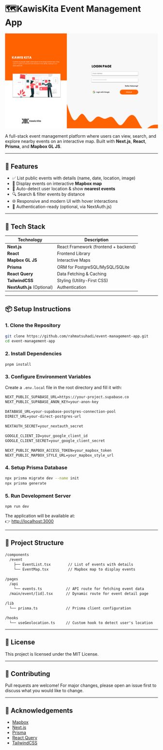 
# 🗺️KawisKita Event Management App

![Map Preview](public/images/dashboard-illustration.png)

A full-stack event management platform where users can view, search, and explore nearby events on an interactive map. Built with **Next.js**, **React**, **Prisma**, and **Mapbox GL JS**.

---

## 🚀 Features

- ✅ List public events with details (name, date, location, image)
- 📍 Display events on interactive **Mapbox map**
- 📡 Auto-detect user location & show **nearest events**
- 🔍 Search & filter events by distance
- 🌐 Responsive and modern UI with hover interactions
- 🔐 Authentication-ready (optional, via NextAuth.js)

---

## 🧱 Tech Stack

| Technology         | Description                         |
|-------------------|-------------------------------------|
| **Next.js**        | React Framework (frontend + backend)|
| **React**          | Frontend Library                    |
| **Mapbox GL JS**   | Interactive Maps                    |
| **Prisma**         | ORM for PostgreSQL/MySQL/SQLite     |
| **React Query**    | Data Fetching & Caching             |
| **TailwindCSS**    | Styling (Utility-First CSS)         |
| **NextAuth.js** (Optional) | Authentication             |

---

## 📦 Setup Instructions

### 1. Clone the Repository

```bash
git clone https://github.com/rahmatsuhadi/event-management-app.git
cd event-management-app
```

### 2. Install Dependencies

```bash
pnpm install
```

### 3. Configure Environment Variables

Create a `.env.local` file in the root directory and fill it with:

```env
NEXT_PUBLIC_SUPABASE_URL=https://your-project.supabase.co
NEXT_PUBLIC_SUPABASE_ANON_KEY=your-anon-key

DATABASE_URL=your-supabase-postgres-connection-pool
DIRECT_URL=your-direct-postgres-url

NEXTAUTH_SECRET=your_nextauth_secret

GOOGLE_CLIENT_ID=your_google_client_id
GOOGLE_CLIENT_SECRET=your_google_client_secret

NEXT_PUBLIC_MAPBOX_ACCESS_TOKEN=your_mapbox_token
NEXT_PUBLIC_MAPBOX_STYLE_URL=your_mapbox_style_url
```

### 4. Setup Prisma Database

```bash
npx prisma migrate dev --name init
npx prisma generate
```

### 5. Run Development Server

```bash
npm run dev
```

The application will be available at:  
👉 [http://localhost:3000](http://localhost:3000)

---

## 📁 Project Structure

```
/components
  /event
    ├── EventList.tsx        // List of events with details
    └── EventMap.tsx         // Mapbox map to display events

/pages
  /api
    └── events.ts           // API route for fetching event data
  /main/event/[id].tsx      // Dynamic route for event detail page

/lib
  └── prisma.ts             // Prisma client configuration

/hooks
  └── useGeolocation.ts     // Custom hook to detect user's location
```

---

## 📝 License

This project is licensed under the MIT License.

---

## 🤝 Contributing

Pull requests are welcome! For major changes, please open an issue first to discuss what you would like to change.

---

## 🙏 Acknowledgements

- [Mapbox](https://www.mapbox.com/)
- [Next.js](https://nextjs.org/)
- [Prisma](https://www.prisma.io/)
- [React Query](https://react-query.tanstack.com/)
- [TailwindCSS](https://tailwindcss.com/)
